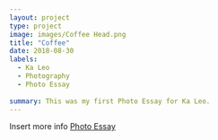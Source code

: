 ```yaml
---
layout: project
type: project
image: images/Coffee Head.png
title: "Coffee"
date: 2018-08-30
labels:
  - Ka Leo
  - Photography
  - Photo Essay
  
summary: This was my first Photo Essay for Ka Leo.
---
```

Insert more info [Photo Essay](http://www.manoanow.org/kaleo/photos/coffee-tea/article_77ef2b60-9287-11e7-bc56-e3d3480c7dae.html)
